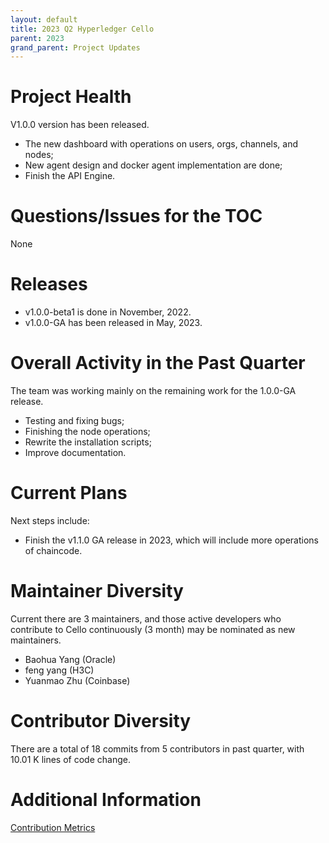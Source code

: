 ```yaml
---
layout: default
title: 2023 Q2 Hyperledger Cello
parent: 2023
grand_parent: Project Updates
---
```


# Project Health

V1.0.0 version has been released.

* The new dashboard with operations on users, orgs, channels, and nodes;
* New agent design and docker agent implementation are done;
* Finish the API Engine.

# Questions/Issues for the TOC

None

# Releases

* v1.0.0-beta1 is done in November, 2022.
* v1.0.0-GA has been released in May, 2023.

# Overall Activity in the Past Quarter

The team was working mainly on the remaining work for the 1.0.0-GA release.

* Testing and fixing bugs;
* Finishing the node operations;
* Rewrite the installation scripts;
* Improve documentation.

# Current Plans

Next steps include:

* Finish the v1.1.0 GA release in 2023, which will include more operations of chaincode.

# Maintainer Diversity

Current there are 3 maintainers, and those active developers who contribute to Cello continuously (3 month) may be nominated as new maintainers. 

* Baohua Yang (Oracle)
* feng yang  (H3C)
* Yuanmao Zhu (Coinbase)

# Contributor Diversity

There are a total of 18 commits from 5 contributors in past quarter, with 10.01 K lines of code change.

# Additional Information

[Contribution Metrics](https://insights.lfx.linuxfoundation.org/projects/hyperledger%2Fcello/dashboard;subTab=technical?time=%7B%22from%22:%222022-11-30T05:00:00.000Z%22,%22type%22:%22absolute%22,%22to%22:%222023-02-28T08:00:00.000Z%22%7D)
